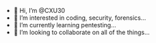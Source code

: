 - 👋 Hi, I’m @CXU30
- 👀 I’m interested in coding, security, forensics...
- 🌱 I’m currently learning pentesting...
- 💞️ I’m looking to collaborate on all of the things...
